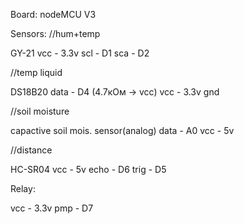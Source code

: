 Board: 
nodeMCU V3

Sensors:
//hum+temp

GY-21
vcc - 3.3v 
scl - D1
sca - D2

//temp liquid

DS18B20
data - D4 (4.7кОм -> vcc)
vcc  - 3.3v
gnd

//soil moisture

capactive soil mois. sensor(analog)
data - A0
vcc  - 5v

//distance

HC-SR04
vcc  - 5v
echo - D6 
trig - D5

Relay:

vcc - 3.3v
pmp - D7





